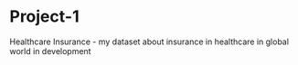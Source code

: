 # Project-1
Healthcare Insurance - my dataset about insurance in healthcare in global world in development
